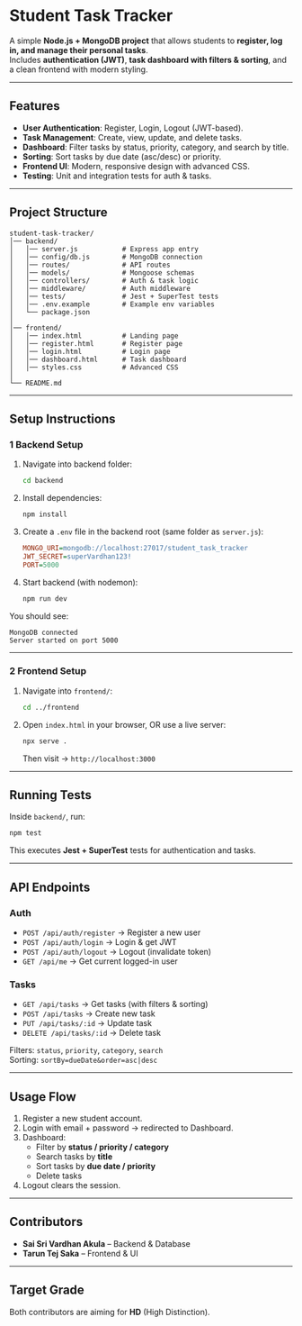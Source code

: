 # Student Task Tracker

A simple **Node.js + MongoDB project** that allows students to **register, log in, and manage their personal tasks**.  
Includes **authentication (JWT)**, **task dashboard with filters & sorting**, and a clean frontend with modern styling.

---

## Features
- **User Authentication**: Register, Login, Logout (JWT-based).  
- **Task Management**: Create, view, update, and delete tasks.  
- **Dashboard**: Filter tasks by status, priority, category, and search by title.  
- **Sorting**: Sort tasks by due date (asc/desc) or priority.  
- **Frontend UI**: Modern, responsive design with advanced CSS.  
- **Testing**: Unit and integration tests for auth & tasks.  

---

## Project Structure
```
student-task-tracker/
│── backend/
│   │── server.js           # Express app entry
│   │── config/db.js        # MongoDB connection
│   │── routes/             # API routes
│   │── models/             # Mongoose schemas
│   │── controllers/        # Auth & task logic
│   │── middleware/         # Auth middleware
│   │── tests/              # Jest + SuperTest tests
│   │── .env.example        # Example env variables
│   └── package.json
│
│── frontend/
│   │── index.html          # Landing page
│   │── register.html       # Register page
│   │── login.html          # Login page
│   │── dashboard.html      # Task dashboard
│   │── styles.css          # Advanced CSS
│
└── README.md
```

---

## Setup Instructions

### 1️ Backend Setup
1. Navigate into backend folder:
   ```bash
   cd backend
   ```

2. Install dependencies:
   ```bash
   npm install
   ```

3. Create a `.env` file in the backend root (same folder as `server.js`):
   ```ini
   MONGO_URI=mongodb://localhost:27017/student_task_tracker
   JWT_SECRET=superVardhan123!
   PORT=5000
   ```

4. Start backend (with nodemon):
   ```bash
   npm run dev
   ```

You should see:
```
MongoDB connected
Server started on port 5000
```

---

### 2️ Frontend Setup
1. Navigate into `frontend/`:
   ```bash
   cd ../frontend
   ```

2. Open `index.html` in your browser, OR use a live server:
   ```bash
   npx serve .
   ```
   Then visit → `http://localhost:3000`

---

## Running Tests
Inside `backend/`, run:
```bash
npm test
```

This executes **Jest + SuperTest** tests for authentication and tasks.

---

##  API Endpoints

### Auth
- `POST /api/auth/register` → Register a new user  
- `POST /api/auth/login` → Login & get JWT  
- `POST /api/auth/logout` → Logout (invalidate token)  
- `GET /api/me` → Get current logged-in user  

### Tasks
- `GET /api/tasks` → Get tasks (with filters & sorting)  
- `POST /api/tasks` → Create new task  
- `PUT /api/tasks/:id` → Update task  
- `DELETE /api/tasks/:id` → Delete task  

 Filters: `status`, `priority`, `category`, `search`  
 Sorting: `sortBy=dueDate&order=asc|desc`

---

##  Usage Flow
1. Register a new student account.  
2. Login with email + password → redirected to Dashboard.  
3. Dashboard:  
   - Filter by **status / priority / category**  
   - Search tasks by **title**  
   - Sort tasks by **due date / priority**  
   - Delete tasks  
4. Logout clears the session.  

---

##  Contributors
- **Sai Sri Vardhan Akula** – Backend & Database  
- **Tarun Tej Saka** – Frontend & UI  

---

##  Target Grade
Both contributors are aiming for **HD** (High Distinction).  
